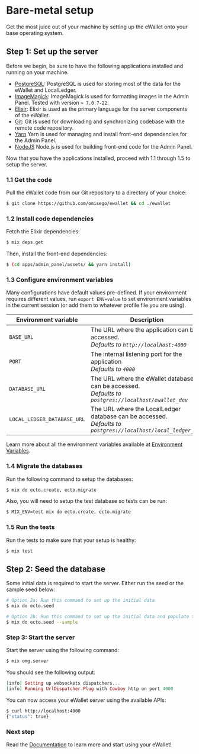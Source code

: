 # Bare-metal setup

Get the most juice out of your machine by setting up the eWallet onto your base operating system.

## Step 1: Set up the server

Before we begin, be sure to have the following applications installed and running on your machine.

- [PostgreSQL](https://www.postgresql.org/): PostgreSQL is used for storing most of the data for the eWallet and LocalLedger.
- [ImageMagick](https://www.imagemagick.org/script/index.php): ImageMagick is used for formatting images in the Admin Panel. Tested with version `> 7.0.7-22`.
- [Elixir](http://elixir-lang.github.io/install.html): Elixir is used as the primary language for the server components of the eWallet.
- [Git](https://git-scm.com/): Git is used for downloading and synchronizing codebase with the remote code repository.
- [Yarn](https://yarnpkg.com/en/docs/install) Yarn is used for managing and install front-end dependencies for the Admin Panel.
- [NodeJS](https://nodejs.org/) Node.js is used for building front-end code for the Admin Panel.

Now that you have the applications installed, proceed with 1.1 through 1.5 to setup the server.

### 1.1 Get the code

Pull the eWallet code from our Git repository to a directory of your choice:

```bash
$ git clone https://github.com/omisego/ewallet && cd ./ewallet
```

### 1.2 Install code dependencies

Fetch the Elixir dependencies:

```bash
$ mix deps.get
```

Then, install the front-end dependencies:

```bash
$ (cd apps/admin_panel/assets/ && yarn install)
```

### 1.3 Configure environment variables

Many configurations have default values pre-defined. If your environment requires different values, run `export ENV=value` to set environment variables in the current session (or add them to whatever profile file you are using).

Environment variable | Description
-------------------- | -----------
`BASE_URL` | The URL where the application can be accessed. <br /> _Defaults to `http://localhost:4000`_
`PORT` | The internal listening port for the application <br /> _Defaults to `4000`_
`DATABASE_URL` | The URL where the eWallet database can be accessed. <br /> _Defaults to `postgres://localhost/ewallet_dev`_
`LOCAL_LEDGER_DATABASE_URL` | The URL where the LocalLedger database can be accessed. <br /> _Defaults to `postgres://localhost/local_ledger_dev`_

Learn more about all the environment variables available at [Environment Variables](/docs/setup/advanced/env.md).

### 1.4 Migrate the databases

Run the following command to setup the databases:

```bash
$ mix do ecto.create, ecto.migrate
```

Also, you will need to setup the test database so tests can be run:

```bash
$ MIX_ENV=test mix do ecto.create, ecto.migrate
```

### 1.5 Run the tests

Run the tests to make sure that your setup is healthy:

```
$ mix test
```

## Step 2: Seed the database

Some initial data is required to start the server. Either run the seed or the sample seed below:

```bash
# Option 2a: Run this command to set up the initial data
$ mix do ecto.seed

# Option 2b: Run this command to set up the initial data and populate the database with more sample data
$ mix do ecto.seed --sample
```

### Step 3: Start the server

Start the server using the following command:

```bash
$ mix omg.server
```

You should see the following output:

```elixir
[info] Setting up websockets dispatchers...
[info] Running UrlDispatcher.Plug with Cowboy http on port 4000
```

You can now access your eWallet server using the available APIs:

```bash
$ curl http://localhost:4000
{"status": true}
```

### Next step

Read the [Documentation](/README.md/#documentation) to learn more and start using your eWallet!
